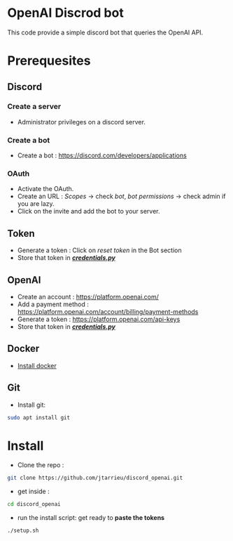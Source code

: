 # OpenAI Discrod bot
This code provide a simple discord bot that queries the OpenAI API.

# Prerequesites
## Discord
### Create a server
- Administrator privileges on a discord server.
### Create a bot
- Create a bot : https://discord.com/developers/applications
### OAuth
- Activate the OAuth.
- Create an URL : *Scopes* -> check *bot*, *bot permissions* -> check admin if you are lazy.
- Click on the invite and add the bot to your server.
## Token
- Generate a token : Click on *reset token* in the Bot section
- Store that token in [***credentials.py***](https://github.com/jtarrieu/tide_server/blob/main/credentials.py)
## OpenAI
- Create an account : https://platform.openai.com/
- Add a payment method : https://platform.openai.com/account/billing/payment-methods
- Generate a token : https://platform.openai.com/api-keys
- Store that token in [***credentials.py***](https://github.com/jtarrieu/tide_server/blob/main/credentials.py)
## Docker

- [Install docker](https://docs.docker.com/engine/install/)
## Git
- Install git:
```bash
sudo apt install git
```
# Install
- Clone the repo :
```bash
git clone https://github.com/jtarrieu/discord_openai.git
```
- get inside :
```bash
cd discord_openai
```
- run the install script: get ready to **paste the tokens**
```bash
./setup.sh
```